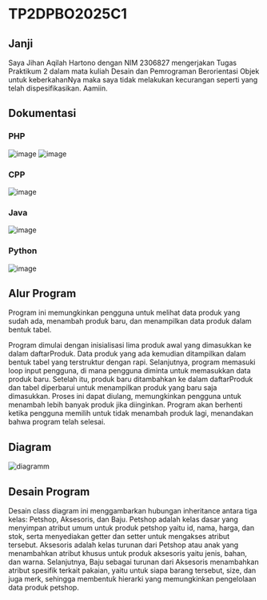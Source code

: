 # TP2DPBO2025C1

## Janji
Saya Jihan Aqilah Hartono dengan NIM 2306827 mengerjakan Tugas Praktikum 2 dalam mata kuliah Desain dan Pemrograman Berorientasi Objek untuk keberkahanNya maka saya tidak melakukan kecurangan seperti yang telah dispesifikasikan. Aamiin.

## Dokumentasi
### PHP
![image](https://github.com/user-attachments/assets/86a8871e-3b6c-453b-93c7-b352dd79a906)
![image](https://github.com/user-attachments/assets/ab900288-634b-4f13-8f1c-1005df410079)

### CPP
![image](https://github.com/user-attachments/assets/10582aa0-8d1a-4340-92fb-f11aaf8edefe)

### Java
![image](https://github.com/user-attachments/assets/a0b13e35-50e6-4115-bb17-23edc2799c28)

### Python
![image](https://github.com/user-attachments/assets/9d62c68a-c474-49ac-9a30-aaa32e45f0e2)

## Alur Program
Program ini memungkinkan pengguna untuk melihat data produk yang sudah ada, menambah produk baru, dan menampilkan data produk dalam bentuk tabel.

Program dimulai dengan inisialisasi lima produk awal yang dimasukkan ke dalam daftarProduk. Data produk yang ada kemudian ditampilkan dalam bentuk tabel yang terstruktur dengan rapi. Selanjutnya, program memasuki loop input pengguna, di mana pengguna diminta untuk memasukkan data produk baru. Setelah itu, produk baru ditambahkan ke dalam daftarProduk dan tabel diperbarui untuk menampilkan produk yang baru saja dimasukkan. Proses ini dapat diulang, memungkinkan pengguna untuk menambah lebih banyak produk jika diinginkan. Program akan berhenti ketika pengguna memilih untuk tidak menambah produk lagi, menandakan bahwa program telah selesai.

## Diagram
![diagramm](https://github.com/user-attachments/assets/dfe850ae-de74-4312-98f9-d0f1ae4ebfec)

## Desain Program
Desain class diagram ini menggambarkan hubungan inheritance antara tiga kelas: Petshop, Aksesoris, dan Baju. Petshop adalah kelas dasar yang menyimpan atribut umum untuk produk petshop yaitu id, nama, harga, dan stok, serta menyediakan getter dan setter untuk mengakses atribut tersebut. Aksesoris adalah kelas turunan dari Petshop atau anak yang menambahkan atribut khusus untuk produk aksesoris yaitu jenis, bahan, dan warna. Selanjutnya, Baju sebagai turunan dari Aksesoris menambahkan atribut spesifik terkait pakaian, yaitu untuk siapa barang tersebut, size, dan juga merk, sehingga membentuk hierarki yang memungkinkan pengelolaan data produk petshop.

